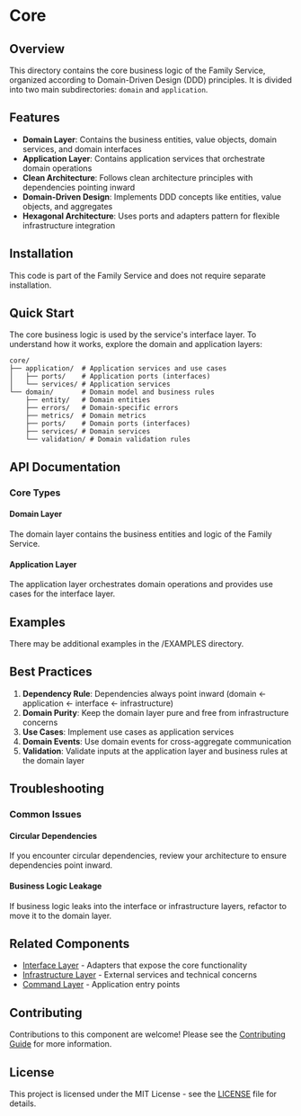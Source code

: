 # Core

## Overview

This directory contains the core business logic of the Family Service, organized according to Domain-Driven Design (DDD) principles. It is divided into two main subdirectories: `domain` and `application`.

## Features

- **Domain Layer**: Contains the business entities, value objects, domain services, and domain interfaces
- **Application Layer**: Contains application services that orchestrate domain operations
- **Clean Architecture**: Follows clean architecture principles with dependencies pointing inward
- **Domain-Driven Design**: Implements DDD concepts like entities, value objects, and aggregates
- **Hexagonal Architecture**: Uses ports and adapters pattern for flexible infrastructure integration

## Installation

This code is part of the Family Service and does not require separate installation.

## Quick Start

The core business logic is used by the service's interface layer. To understand how it works, explore the domain and application layers:

```
core/
├── application/  # Application services and use cases
│   ├── ports/    # Application ports (interfaces)
│   └── services/ # Application services
└── domain/       # Domain model and business rules
    ├── entity/   # Domain entities
    ├── errors/   # Domain-specific errors
    ├── metrics/  # Domain metrics
    ├── ports/    # Domain ports (interfaces)
    ├── services/ # Domain services
    └── validation/ # Domain validation rules
```

## API Documentation

### Core Types

#### Domain Layer

The domain layer contains the business entities and logic of the Family Service.

#### Application Layer

The application layer orchestrates domain operations and provides use cases for the interface layer.

## Examples

There may be additional examples in the /EXAMPLES directory.

## Best Practices

1. **Dependency Rule**: Dependencies always point inward (domain ← application ← interface ← infrastructure)
2. **Domain Purity**: Keep the domain layer pure and free from infrastructure concerns
3. **Use Cases**: Implement use cases as application services
4. **Domain Events**: Use domain events for cross-aggregate communication
5. **Validation**: Validate inputs at the application layer and business rules at the domain layer

## Troubleshooting

### Common Issues

#### Circular Dependencies

If you encounter circular dependencies, review your architecture to ensure dependencies point inward.

#### Business Logic Leakage

If business logic leaks into the interface or infrastructure layers, refactor to move it to the domain layer.

## Related Components

- [Interface Layer](../interface/README.md) - Adapters that expose the core functionality
- [Infrastructure Layer](../infrastructure/README.md) - External services and technical concerns
- [Command Layer](../cmd/README.md) - Application entry points

## Contributing

Contributions to this component are welcome! Please see the [Contributing Guide](../CONTRIBUTING.md) for more information.

## License

This project is licensed under the MIT License - see the [LICENSE](../LICENSE) file for details.